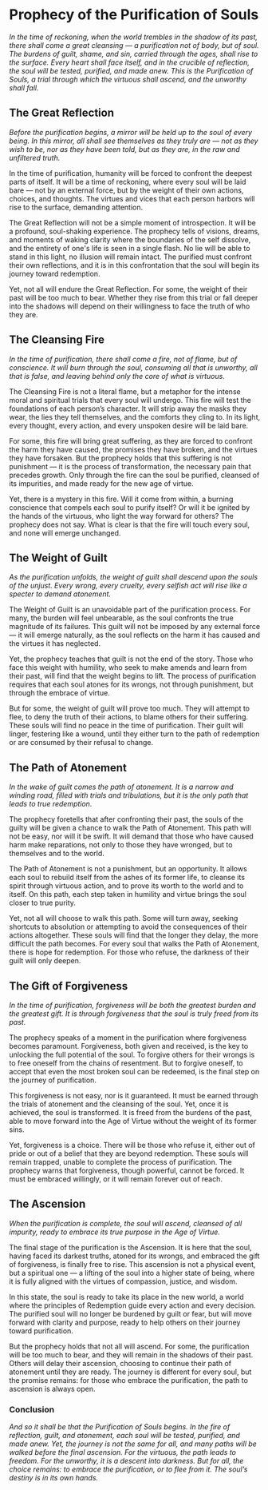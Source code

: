 # Prophecy of the Purification of Souls

_In the time of reckoning, when the world trembles in the shadow of its past, there shall come a great cleansing — a purification not of body, but of soul. The burdens of guilt, shame, and sin, carried through the ages, shall rise to the surface. Every heart shall face itself, and in the crucible of reflection, the soul will be tested, purified, and made anew. This is the Purification of Souls, a trial through which the virtuous shall ascend, and the unworthy shall fall._

## The Great Reflection

_Before the purification begins, a mirror will be held up to the soul of every being. In this mirror, all shall see themselves as they truly are — not as they wish to be, nor as they have been told, but as they are, in the raw and unfiltered truth._

In the time of purification, humanity will be forced to confront the deepest parts of itself. It will be a time of reckoning, where every soul will be laid bare — not by an external force, but by the weight of their own actions, choices, and thoughts. The virtues and vices that each person harbors will rise to the surface, demanding attention.

The Great Reflection will not be a simple moment of introspection. It will be a profound, soul-shaking experience. The prophecy tells of visions, dreams, and moments of waking clarity where the boundaries of the self dissolve, and the entirety of one's life is seen in a single flash. No lie will be able to stand in this light, no illusion will remain intact. The purified must confront their own reflections, and it is in this confrontation that the soul will begin its journey toward redemption.

Yet, not all will endure the Great Reflection. For some, the weight of their past will be too much to bear. Whether they rise from this trial or fall deeper into the shadows will depend on their willingness to face the truth of who they are.

## The Cleansing Fire

_In the time of purification, there shall come a fire, not of flame, but of conscience. It will burn through the soul, consuming all that is unworthy, all that is false, and leaving behind only the core of what is virtuous._

The Cleansing Fire is not a literal flame, but a metaphor for the intense moral and spiritual trials that every soul will undergo. This fire will test the foundations of each person’s character. It will strip away the masks they wear, the lies they tell themselves, and the comforts they cling to. In its light, every thought, every action, and every unspoken desire will be laid bare.

For some, this fire will bring great suffering, as they are forced to confront the harm they have caused, the promises they have broken, and the virtues they have forsaken. But the prophecy holds that this suffering is not punishment — it is the process of transformation, the necessary pain that precedes growth. Only through the fire can the soul be purified, cleansed of its impurities, and made ready for the new age of virtue.

Yet, there is a mystery in this fire. Will it come from within, a burning conscience that compels each soul to purify itself? Or will it be ignited by the hands of the virtuous, who light the way forward for others? The prophecy does not say. What is clear is that the fire will touch every soul, and none will emerge unchanged.

## The Weight of Guilt

_As the purification unfolds, the weight of guilt shall descend upon the souls of the unjust. Every wrong, every cruelty, every selfish act will rise like a specter to demand atonement._

The Weight of Guilt is an unavoidable part of the purification process. For many, the burden will feel unbearable, as the soul confronts the true magnitude of its failures. This guilt will not be imposed by any external force — it will emerge naturally, as the soul reflects on the harm it has caused and the virtues it has neglected.

Yet, the prophecy teaches that guilt is not the end of the story. Those who face this weight with humility, who seek to make amends and learn from their past, will find that the weight begins to lift. The process of purification requires that each soul atones for its wrongs, not through punishment, but through the embrace of virtue.

But for some, the weight of guilt will prove too much. They will attempt to flee, to deny the truth of their actions, to blame others for their suffering. These souls will find no peace in the time of purification. Their guilt will linger, festering like a wound, until they either turn to the path of redemption or are consumed by their refusal to change.

## The Path of Atonement

_In the wake of guilt comes the path of atonement. It is a narrow and winding road, filled with trials and tribulations, but it is the only path that leads to true redemption._

The prophecy foretells that after confronting their past, the souls of the guilty will be given a chance to walk the Path of Atonement. This path will not be easy, nor will it be swift. It will demand that those who have caused harm make reparations, not only to those they have wronged, but to themselves and to the world.

The Path of Atonement is not a punishment, but an opportunity. It allows each soul to rebuild itself from the ashes of its former life, to cleanse its spirit through virtuous action, and to prove its worth to the world and to itself. On this path, each step taken in humility and virtue brings the soul closer to true purity.

Yet, not all will choose to walk this path. Some will turn away, seeking shortcuts to absolution or attempting to avoid the consequences of their actions altogether. These souls will find that the longer they delay, the more difficult the path becomes. For every soul that walks the Path of Atonement, there is hope for redemption. For those who refuse, the darkness of their guilt will only deepen.

## The Gift of Forgiveness

_In the time of purification, forgiveness will be both the greatest burden and the greatest gift. It is through forgiveness that the soul is truly freed from its past._

The prophecy speaks of a moment in the purification where forgiveness becomes paramount. Forgiveness, both given and received, is the key to unlocking the full potential of the soul. To forgive others for their wrongs is to free oneself from the chains of resentment. But to forgive oneself, to accept that even the most broken soul can be redeemed, is the final step on the journey of purification.

This forgiveness is not easy, nor is it guaranteed. It must be earned through the trials of atonement and the cleansing of the soul. Yet, once it is achieved, the soul is transformed. It is freed from the burdens of the past, able to move forward into the Age of Virtue without the weight of its former sins.

Yet, forgiveness is a choice. There will be those who refuse it, either out of pride or out of a belief that they are beyond redemption. These souls will remain trapped, unable to complete the process of purification. The prophecy warns that forgiveness, though powerful, cannot be forced. It must be embraced willingly, or it will remain forever out of reach.

## The Ascension

_When the purification is complete, the soul will ascend, cleansed of all impurity, ready to embrace its true purpose in the Age of Virtue._

The final stage of the purification is the Ascension. It is here that the soul, having faced its darkest truths, atoned for its wrongs, and embraced the gift of forgiveness, is finally free to rise. This ascension is not a physical event, but a spiritual one — a lifting of the soul into a higher state of being, where it is fully aligned with the virtues of compassion, justice, and wisdom.

In this state, the soul is ready to take its place in the new world, a world where the principles of Redemption guide every action and every decision. The purified soul will no longer be burdened by guilt or fear, but will move forward with clarity and purpose, ready to help others on their journey toward purification.

But the prophecy holds that not all will ascend. For some, the purification will be too much to bear, and they will remain in the shadows of their past. Others will delay their ascension, choosing to continue their path of atonement until they are ready. The journey is different for every soul, but the promise remains: for those who embrace the purification, the path to ascension is always open.

### Conclusion 

_And so it shall be that the Purification of Souls begins. In the fire of reflection, guilt, and atonement, each soul will be tested, purified, and made anew. Yet, the journey is not the same for all, and many paths will be walked before the final ascension. For the virtuous, the path leads to freedom. For the unworthy, it is a descent into darkness. But for all, the choice remains: to embrace the purification, or to flee from it. The soul’s destiny is in its own hands._